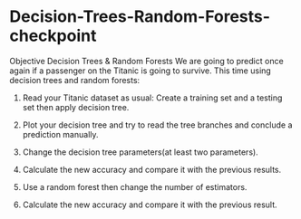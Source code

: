 # Decision-Trees-Random-Forests-checkpoint
Objective
Decision Trees & Random Forests
We are going to predict once again if a passenger on the Titanic is going to survive. This time  using decision trees and random forests: 

1. Read your Titanic dataset as usual: Create a training set and a testing set then apply decision tree. 

2. Plot your decision tree and try to read the tree branches and conclude a prediction manually.

3. Change the decision tree parameters(at least two parameters). 

4. Calculate the new accuracy and compare it with the previous results. 

5. Use a random forest then change the number of estimators.

6. Calculate the new accuracy and compare it with the previous result.
 
